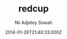 ---
title: redcup
github: 'https://github.com/nadjetey/redcup'
demo: 'https://nadjetey.github.io/redcup/'
author: Nii Adjetey Sowah
ssg:
  - Jekyll
cms:
  - No Cms
date: 2014-01-26T21:40:33.000Z
github_branch: master
description: This is a Jekyll Theme
stale: true
disabled: true
disabled_reason: demo url not found
---